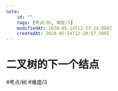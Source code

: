 ```yaml
---
note:
    id: ""
    tags: [考点/树, 难度/3]
    modifiedAt: 2020-05-14T12:27:24.069Z
    createdAt: 2020-05-14T12:20:57.509Z
---
```

# 二叉树的下一个结点
#考点/树 #难度/3